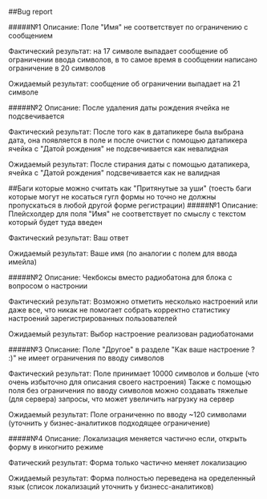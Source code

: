 ##Bug report

#####№1
Описание: Поле "Имя" не соответствует по ограничению с сообщением

Фактический результат: на 17 символе выпадает сообщение об ограничении ввода символов, в то самое время в сообщении написано ограничение в 20 символов

Ожидаемый результат: сообщение об ограничении выпадает на 21 символе

#####№2
Описание: После удаления даты рождения ячейка не подсвечивается

Фактический результат: После того как в датапикере была выбрана дата, она появляется в поле и после очистки с помощью датапикера ячейка с "Датой рождения" не подсвечивается как невалидная

Ожидаемый результат: После стирания даты с помощью датапикера, ячейка с "Датой рождения" подсвечивается как не валидная

##Баги которые можно считать как "Притянутые за уши" (тоесть баги которые могут не косаться гугл формы но точно не должны пропускаться в любой другой форме регистрации)
#####№1
Описание: Плейсхолдер для поля "Имя" не соответствует по смыслу с текстом который будет туда введен

Фактический результат: Ваш ответ

Ожидаемый результат: Ваше имя (по аналогии с полем для ввода имейла)

#####№2
Описание: Чекбоксы вместо радиобатона для блока с вопросом о настронии

Фактический результат: Возможно отметить несколько настроений или даже все, что никак не помогает собрать корректно
статистику настроений зарегистрированных пользователей

Ожидаемый результат: Выбор настроение реализован радиобатонами

#####№3
Описание: Поле "Другое" в разделе "Как ваше настроение ? :)" не имеет ограничения по вводу символов

Фактический результат: Поле принимает 10000 символов и больше (что очень избыточно для описания своего настроения)
Также с помощью поля без ограничения по вводу символов можно создавать тяжелые (для сервера) запросы, что может увеличить нагрузку на сервер

Ожидаемый результат: Поле ограниченно по вводу ~120 символами (уточнить у бизнес-аналитиков подходящее ограничение)

#####№4
Описание: Локализация меняется частично если, открыть форму в инкогнито режиме

Фатический результат: Форма только частично меняет локализацию 

Ожидаемый результат: Форма полностью переведена на оределенный язык (список локализаций уточнить у бизнесс-аналитиков)

